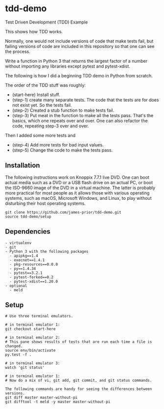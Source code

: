 tdd-demo
========

Test Driven Development (TDD) Example

This shows how TDD works.

Normally, one would not include versions of code that make tests fail,
but failing versions of code are included in this repository
so that one can see the process.

Write a function in Python 3 that returns the largest factor of a number
without importing any libraries except pytest and pytest-xdist.

The following is how I did a beginning TDD demo in Python from scratch.

The order of the TDD stuff was roughly:
- (start-here) Install stuff.
- (step-1) create many separate tests.
  The code that the tests are for does not exist yet.
  So the tests fail.
- (step-2) Created a stub function to make tests fail.
- (step-3) Put meat in the function to make all the tests pass.
That's the basics, which one repeats over and over.
One can also refactor the code, repeating step-3 over and over.

Then I added some more tests and 
- (step-4) Add more tests for bad input values.
- (step-5) Change the code to make the tests pass.

## Installation

The following instructions work on Knoppix 7.7.1 live DVD.
One can boot actual media such as a DVD or a USB flash drive on an actual PC,
or boot the ISO-9660 image of the DVD in a virtual machine.
The latter is probably more practical for most people
as it allows those with various operating systems,
such as macOS, Microsoft Windows, and Linux,
to play without disturbing their host operating systems.

```
git clone https://github.com/james-prior/tdd-demo.git
source tdd-demo/setup
```

## Dependencies

```
- virtualenv
- git
- Python 3 with the following packages
  - apipkg==1.4
  - execnet==1.4.1
  - pkg-resources==0.0.0
  - py==1.4.34
  - pytest==3.2.1
  - pytest-forked==0.2
  - pytest-xdist==1.20.0
- optional
  - meld
```

## Setup

```
# Use three terminal emulators.

# in terminal emulator 1:
git checkout start-here

# in terminal emulator 2:
# This pane shows results of tests that are run each time a file is changed.
source env/bin/activate
py.test -f .

# in terminal emulator 3:
watch 'git status'

# in terminal emulator 1:
# Now do a mix of vi, git add, git commit, and git status commands.

The following commands are handy for seeing the differences between versions.
git diff master master-without-pi
git difftool -t meld -y master master-without-pi
```

